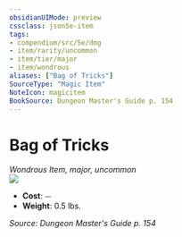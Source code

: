 ```yaml
---
obsidianUIMode: preview
cssclass: json5e-item
tags:
- compendium/src/5e/dmg
- item/rarity/uncommon
- item/tier/major
- item/wondrous
aliases: ["Bag of Tricks"]
SourceType: "Magic Item"
NoteIcon: magicitem
BookSource: Dungeon Master's Guide p. 154
---
```

# Bag of Tricks
*Wondrous Item, major, uncommon*  
![](/2-Mechanics/CLI/items/img/bag-of-tricks.webp#right)  

- **Cost**: ⏤
- **Weight**: 0.5 lbs.

*Source: Dungeon Master's Guide p. 154*